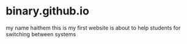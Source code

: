 # binary.github.io
my name haithem this is my first website is about to help students for switching between systems 
